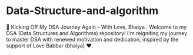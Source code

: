 # Data-Structure-and-algorithm
🚀 Kicking Off My DSA Journey Again – With Love, Bhaiya . Welcome to my DSA (Data Structures and Algorithms) repository! I'm reigniting my journey to master DSA with renewed motivation and dedication, inspired by the support of Love Babbar (bhaiya) ❤️.
